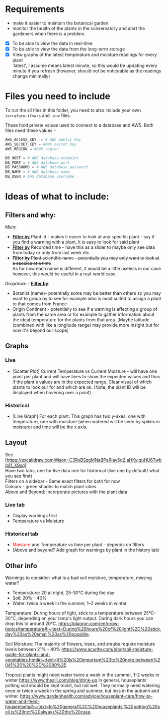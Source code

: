 # Requirements
- make it easier to maintain the botanical garden
- monitor the health of the plants in the conservatory and alert the gardeners when there is a problem.

* [x] To be able to view the data in real-time
* [x] To be able to view the data from the long-term storage
* [x] View graphs of the latest temperature and moisture readings for every plant
<br>'latest', I assume means latest minute, so this would be updating every minute if you refresh (however, should not be noticeable as the readings change minimally)

# Files you need to include

To run the all files in this folder, you need to also include your own `terraform.tfvars` and `.env` files.

These hold private values used to connect to a database and AWS. Both files need these values - 

```python
AWS_ACCESS_KEY  = # AWS public key
AWS_SECRET_KEY = #AWS secret key
AWS_REGION = #AWS region

DB_HOST = # AWS database endpoint
DB_PORT = # AWS database port
DB_PASSWORD = # AWS database password
DB_NAME = # AWS database name
DB_USER # AWS database username
```

# Ideas of what to include:

## Filters and why:
Main:
- <u>**Filter by**</u> Plant id - makes it easier to look at any specific plant - say if you find a warning with a plant, it is easy to look for said plant
- <u>**Filter by**</u> Recorded time - have this as a slider to maybe only see data from today or only from last week etc
- <s><u>**Filter by**</u> Plant scientific name - potentially you may only want to look at a species at a time</s> 
<br> As for now each name is different, it would be a little useless in our case however, this would be useful in a real-world case.

Dropdown - <u>**Filter by**</u>:
- Botanist (name)- potentially some may be better than others so you may want to group by to see for example who is most suited to assign a plant to that comes from France
- Origin Continent - potentially to see if a warning is affecting a group of plants from the same area or for example to gather information about the ideal temperature for the plants from that area. [Maybe latitude (combined with like a longitude range) may provide more insight but for now it's beyond our scope]

## Graphs
### Live
- [Scatter Plot] Current Temperature vs Current Moisture - will have one point per plant and will have lines to show the expected values and thus if the plant's values are in the expected range. Clear visual of which plants to look our for and which are ok. (Note, the plant ID will be displayed when hovering over a point)

### Historical
- [Line Graph] For each plant. This graph has two y-axes, one with temperature, one with moisture (when watered will be seen by spikes in moisture) and time will be the x axis.

## Layout
See [https://excalidraw.com/#json=C3RxBSzgMNaBPaRIav5q2,aHKyiquHU67wbIa11_X9xg]
<br>Have two tabs, one for live data one for historical (live one by default/ what you see first)
<br>Filters on a sidebar - Same exact filters for both for now
<br>Colours - green shades to match plant vibes
<br>Above and Beyond: Incorporate pictures with the plant data

### Live tab
- Display warnings first
- Temperature vs Moisture

### Historical tab
- <span style="color:red">Moisture</span> and Temperature vs time per plant - depends on filters
- (Above and beyond? Add graph for warnings by plant in the history tab)


## Other info
Warnings to consider: what is a bad soil moisture, temperature, missing water?
- Temperature: 20 at night, 25-30°C during the day
- Soil: 20% - 40%
- Water: twice a week in the summer, 1–2 weeks in winter

Temperature:
During hours of light, stick to a temperature between 25°C-30°C, depending on your lamp's light output. During dark hours you can drop this to around 20°C.
https://plagron.com/en/grow-topics/temperature#:~:text=During%20hours%20of%20light%2C%20stick,day%20as%20small%20as%20possible.

Soil Moisture:
The majority of flowers, trees, and shrubs require moisture levels between 21% - 40%
https://www.acurite.com/blog/soil-moisture-guide-for-plants-and-vegetables.html#:~:text=It%20is%20important%20to%20note,between%2041%25%20%2D%2080%25.

Tropical plants might need water twice a week in the summer, 1–2 weeks in winter https://www.thesill.com/blog/drink-up
In general, houseplants' potting soil should be kept moist, but not wet. They normally need watering once or twice a week in the spring and summer, but less in the autumn and winter. https://www.gardenhealth.com/advice/houseplant-care/how-to-water-and-feed-houseplants#:~:text=In%20general%2C%20houseplants'%20potting%20soil,is%20not%20always%20the%20case.

